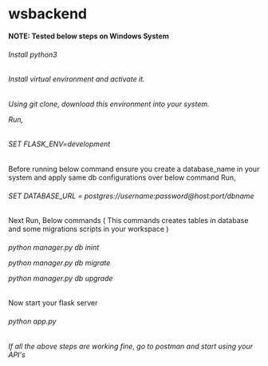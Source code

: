 # wsbackend 
<b>NOTE: Tested below steps on Windows System</b>

<h6> Install python3 <h6>
  
<h6> Install virtual environment and activate it. <h6>

Using git clone, download this environment into your system.

Run, <h6> SET FLASK_ENV=development </h6> 

Before running below command ensure you create a database_name in your system and apply same db configurations over below command
Run, <h6> SET DATABASE_URL = postgres://username:password@host:port/dbname </h6>

Next Run, Below commands ( This commands creates tables in database and some migrations scripts in your workspace )
<h6> python manager.py db inint

python manager.py db migrate

python manager.py db upgrade </h6>

Now start your flask server <h6> python app.py <h6>

<h6> If all the above steps are working fine, go to postman and start using your API's </h6>


